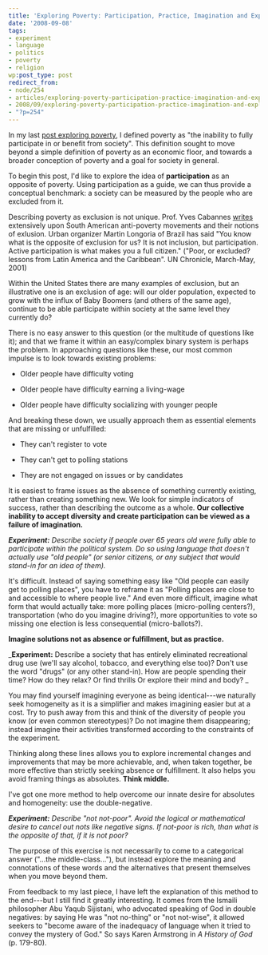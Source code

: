 ```yaml
---
title: 'Exploring Poverty: Participation, Practice, Imagination and Exploration'
date: '2008-09-08'
tags:
- experiment
- language
- politics
- poverty
- religion
wp:post_type: post
redirect_from:
- node/254
- articles/exploring-poverty-participation-practice-imagination-and-exploration
- 2008/09/exploring-poverty-participation-practice-imagination-and-exploration/
- "?p=254"
---
```


In my last [post exploring poverty](http://island94.org/node/235/), I defined poverty as "the inability to fully participate in or benefit from society". This definition sought to move beyond a simple definition of poverty as an economic floor, and towards a broader conception of poverty and a goal for society in general.

To begin this post, I'd like to explore the idea of **participation** as an opposite of poverty. Using participation as a guide, we can thus provide a conceptual benchmark: a society can be measured by the people who are excluded from it.

Describing poverty as exclusion is not unique. Prof. Yves Cabannes [writes](http://findarticles.com/p/articles/mi_m1309/is_1_38/ai_80497140/pg_1?tag=artBody;col1) extensively upon South American anti-poverty movements and their notions of exlusion. Urban organizer Martin Longoria of Brazil has said "You know what is the opposite of exclusion for us? It is not inclusion, but participation. Active participation is what makes you a full citizen." ("Poor, or excluded? lessons from Latin America and the Caribbean". UN Chronicle, March-May, 2001)

Within the United States there are many examples of exclusion, but an illustrative one is an exclusion of age: will our older population, expected to grow with the influx of Baby Boomers (and others of the same age), continue to be able participate within society at the same level they currently do?

There is no easy answer to this question (or the multitude of questions like it); and that we frame it within an easy/complex binary system is perhaps the problem. In approaching questions like these, our most common impulse is to look towards existing problems:

- Older people have difficulty voting

- Older people have difficulty earning a living-wage

- Older people have difficulty socializing with younger people

And breaking these down, we usually approach them as essential elements that are missing or unfulfilled:

- They can't register to vote

- They can't get to polling stations

- They are not engaged on issues or by candidates

It is easiest to frame issues as the absence of something currently existing, rather than creating something new. We look for simple indicators of success, rather than describing the outcome as a whole. **Our collective inability to accept diversity and create participation can be viewed as a failure of imagination.**

_**Experiment:** Describe society if people over 65 years old were fully able to participate within the political system. Do so using language that doesn't actually use "old people" (or senior citizens, or any subject that would stand-in for an idea of them)._

It's difficult. Instead of saying something easy like "Old people can easily get to polling places", you have to reframe it as "Polling places are close to and accessible to where people live." And even more difficult, imagine what form that would actually take: more polling places (micro-polling centers?), transportation (who do you imagine driving?), more opportunities to vote so missing one election is less consequential (micro-ballots?).

**Imagine solutions not as absence or fulfillment, but as practice.**

_**Experiment:** Describe a society that has entirely eliminated recreational drug use (we'll say alcohol, tobacco, and everything else too)? Don't use the word "drugs" (or any other stand-in). How are people spending their time? How do they relax? Or find thrills Or explore their mind and body? _

You may find yourself imagining everyone as being identical---we naturally seek homogeneity as it is a simplifier and makes imagining easier but at a cost. Try to push away from this and think of the diversity of people you know (or even common stereotypes)? Do not imagine them disappearing; instead imagine their activities transformed according to the constraints of the experiment.

Thinking along these lines allows you to explore incremental changes and improvements that may be more achievable, and, when taken together, be more effective than strictly seeking absence or fulfillment. It also helps you avoid framing things as absolutes. **Think middle.**

I've got one more method to help overcome our innate desire for absolutes and homogeneity: use the double-negative.

_**Experiment:** Describe "not not-poor". Avoid the logical or mathematical desire to cancel out nots like negative signs. If not-poor is rich, than what is the opposite of that, if it is not poor?_

The purpose of this exercise is not necessarily to come to a categorical answer ("...the middle-class..."), but instead explore the meaning and connotations of these words and the alternatives that present themselves when you move beyond them.

From feedback to my last piece, I have left the explanation of this method to the end---but I still find it greatly interesting. It comes from the Ismaili philosopher Abu Yaqub Sijistani, who advocated speaking of God in double negatives: by saying He was "not no-thing" or "not not-wise", it allowed seekers to "become aware of the inadequacy of language when it tried to convey the mystery of God." So says Karen Armstrong in _A History of God_ (p. 179-80).
